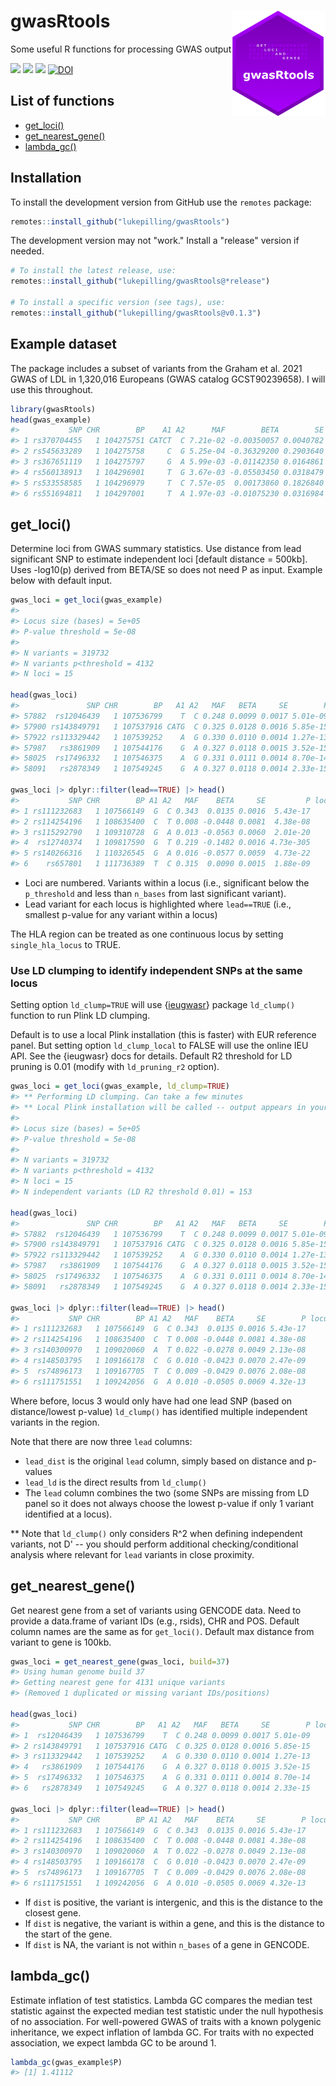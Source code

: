 
# gwasRtools <a href="https://lcpilling.github.io/gwasRtools/"><img src="man/figures/gwasRtools.png" align="right" width="150" /></a>

Some useful R functions for processing GWAS output

<!-- badges: start -->
[![](https://img.shields.io/badge/version-0.1.6.9000-informational.svg)](https://github.com/lcpilling/gwasRtools)
[![](https://img.shields.io/github/last-commit/lcpilling/gwasRtools.svg)](https://github.com/lcpilling/gwasRtools/commits/master)
[![](https://img.shields.io/badge/lifecycle-experimental-orange)](https://www.tidyverse.org/lifecycle/#experimental)
[![DOI](https://zenodo.org/badge/655790727.svg)](https://zenodo.org/badge/latestdoi/655790727)
<!-- badges: end -->

## List of functions
  - [get_loci()](#get_loci)
  - [get_nearest_gene()](#get_nearest_gene)
  - [lambda_gc()](#lambda_gc)


## Installation
To install the development version from GitHub use the `remotes` package:

```r
remotes::install_github("lukepilling/gwasRtools")
```

The development version may not "work." Install a "release" version if needed. 

```r
# To install the latest release, use:
remotes::install_github("lukepilling/gwasRtools@*release")

# To install a specific version (see tags), use:
remotes::install_github("lukepilling/gwasRtools@v0.1.3")
```


## Example dataset
The package includes a subset of variants from the Graham et al. 2021 GWAS of LDL in 1,320,016 Europeans (GWAS catalog GCST90239658). I will use this throughout.


```r
library(gwasRtools)
head(gwas_example)
#>           SNP CHR        BP    A1 A2      MAF        BETA        SE     P
#> 1 rs370704455   1 104275751 CATCT  C 7.21e-02 -0.00350057 0.0040782 0.391
#> 2 rs545633289   1 104275758     C  G 5.25e-04 -0.36329200 0.2903640 0.211
#> 3 rs367651119   1 104275797     G  A 5.99e-03 -0.01142350 0.0164861 0.488
#> 4 rs560138913   1 104296901     T  G 3.67e-03 -0.05503450 0.0318479 0.084
#> 5 rs533558585   1 104296979     T  C 7.57e-05  0.00173860 0.1826840 0.992
#> 6 rs551694811   1 104297001     T  A 1.97e-03 -0.01075230 0.0316984 0.734
```


## get_loci()
Determine loci from GWAS summary statistics. Use distance from lead significant SNP to estimate independent loci [default distance = 500kb]. Uses -log10(p) derived from BETA/SE so does not need P as input. Example below with default input.

```r
gwas_loci = get_loci(gwas_example)
#> 
#> Locus size (bases) = 5e+05
#> P-value threshold = 5e-08
#> 
#> N variants = 319732
#> N variants p<threshold = 4132
#> N loci = 15

head(gwas_loci)
#>               SNP CHR        BP   A1 A2   MAF   BETA     SE        P locus  lead
#> 57882  rs12046439   1 107536799    T  C 0.248 0.0099 0.0017 5.01e-09     1 FALSE
#> 57900 rs143849791   1 107537916 CATG  C 0.325 0.0128 0.0016 5.85e-15     1 FALSE
#> 57922 rs113329442   1 107539252    A  G 0.330 0.0110 0.0014 1.27e-13     1 FALSE
#> 57987   rs3861909   1 107544176    G  A 0.327 0.0118 0.0015 3.52e-15     1 FALSE
#> 58025  rs17496332   1 107546375    A  G 0.331 0.0111 0.0014 8.70e-14     1 FALSE
#> 58091   rs2878349   1 107549245    G  A 0.327 0.0118 0.0014 2.33e-15     1 FALSE

gwas_loci |> dplyr::filter(lead==TRUE) |> head()
#>           SNP CHR        BP A1 A2   MAF    BETA     SE         P locus lead
#> 1 rs111232683   1 107566149  G  C 0.343  0.0135 0.0016  5.43e-17     1 TRUE
#> 2 rs114254196   1 108635400  C  T 0.008 -0.0448 0.0081  4.38e-08     2 TRUE
#> 3 rs115292790   1 109310728  G  A 0.013 -0.0563 0.0060  2.01e-20     3 TRUE
#> 4  rs12740374   1 109817590  G  T 0.219 -0.1482 0.0016 4.73e-305     4 TRUE
#> 5 rs140266316   1 110326545  G  A 0.016 -0.0577 0.0059  4.73e-22     5 TRUE
#> 6    rs657801   1 111736389  T  C 0.315  0.0090 0.0015  1.88e-09     6 TRUE
```

 - Loci are numbered. Variants within a locus (i.e., significant below the `p_threshold` and less than `n_bases` from last significant variant).
 - Lead variant for each locus is highlighted where `lead==TRUE` (i.e., smallest p-value for any variant within a locus)

The HLA region can be treated as one continuous locus by setting `single_hla_locus` to TRUE. 

### Use LD clumping to identify independent SNPs at the same locus 

Setting option `ld_clump=TRUE` will use {[ieugwasr](https://github.com/MRCIEU/ieugwasr)} package `ld_clump()` function to run Plink LD clumping. 

Default is to use a local Plink installation (this is faster) with EUR reference panel. But setting option `ld_clump_local` to FALSE will use the online IEU API. See the {ieugwasr} docs for details. Default R2 threshold for LD pruning is 0.01 (modify with `ld_pruning_r2` option). 


```r
gwas_loci = get_loci(gwas_example, ld_clump=TRUE)
#> ** Performing LD clumping. Can take a few minutes
#> ** Local Plink installation will be called -- output appears in your R terminal
#> 
#> Locus size (bases) = 5e+05
#> P-value threshold = 5e-08
#> 
#> N variants = 319732
#> N variants p<threshold = 4132
#> N loci = 15
#> N independent variants (LD R2 threshold 0.01) = 153

head(gwas_loci)
#>               SNP CHR        BP   A1 A2   MAF   BETA     SE        P locus  lead lead_dist lead_ld
#> 57882  rs12046439   1 107536799    T  C 0.248 0.0099 0.0017 5.01e-09     1 FALSE     FALSE   FALSE
#> 57900 rs143849791   1 107537916 CATG  C 0.325 0.0128 0.0016 5.85e-15     1 FALSE     FALSE   FALSE
#> 57922 rs113329442   1 107539252    A  G 0.330 0.0110 0.0014 1.27e-13     1 FALSE     FALSE   FALSE
#> 57987   rs3861909   1 107544176    G  A 0.327 0.0118 0.0015 3.52e-15     1 FALSE     FALSE   FALSE
#> 58025  rs17496332   1 107546375    A  G 0.331 0.0111 0.0014 8.70e-14     1 FALSE     FALSE   FALSE
#> 58091   rs2878349   1 107549245    G  A 0.327 0.0118 0.0014 2.33e-15     1 FALSE     FALSE   FALSE

gwas_loci |> dplyr::filter(lead==TRUE) |> head()
#>           SNP CHR        BP A1 A2   MAF    BETA     SE        P locus lead lead_dist lead_ld
#> 1 rs111232683   1 107566149  G  C 0.343  0.0135 0.0016 5.43e-17     1 TRUE      TRUE    TRUE
#> 2 rs114254196   1 108635400  C  T 0.008 -0.0448 0.0081 4.38e-08     2 TRUE      TRUE    TRUE
#> 3 rs140300970   1 109020060  A  T 0.022 -0.0278 0.0049 2.13e-08     3 TRUE     FALSE    TRUE
#> 4 rs148503795   1 109166178  C  G 0.010 -0.0423 0.0070 2.47e-09     3 TRUE     FALSE    TRUE
#> 5  rs74896173   1 109167705  T  C 0.009 -0.0429 0.0076 2.08e-08     3 TRUE     FALSE    TRUE
#> 6 rs111751551   1 109242056  G  A 0.010 -0.0505 0.0069 4.32e-13     3 TRUE     FALSE    TRUE
```


Where before, locus 3 would only have had one lead SNP (based on distance/lowest p-value) `ld_clump()` has identified multiple independent variants in the region.

Note that there are now three `lead` columns:
 - `lead_dist` is the original `lead` column, simply based on distance and p-values
 - `lead_ld` is the direct results from `ld_clump()`
 - The `lead` column combines the two (some SNPs are missing from LD panel so it does not always choose the lowest p-value if only 1 variant identified at a locus).

** Note that `ld_clump()` only considers R^2 when defining independent variants, not D' -- you should perform additional checking/conditional analysis where relevant for `lead` variants in close proximity.


## get_nearest_gene()
Get nearest gene from a set of variants using GENCODE data. Need to provide a data.frame of variant IDs (e.g., rsids), CHR and POS. Default column names are the same as for `get_loci()`. Default max distance from variant to gene is 100kb.


```r
gwas_loci = get_nearest_gene(gwas_loci, build=37)
#> Using human genome build 37
#> Getting nearest gene for 4131 unique variants
#> (Removed 1 duplicated or missing variant IDs/positions)

head(gwas_loci)
#>           SNP CHR        BP   A1 A2   MAF   BETA     SE        P locus  lead  gene  dist
#> 1  rs12046439   1 107536799    T  C 0.248 0.0099 0.0017 5.01e-09     1 FALSE PRMT6 62468
#> 2 rs143849791   1 107537916 CATG  C 0.325 0.0128 0.0016 5.85e-15     1 FALSE PRMT6 61351
#> 3 rs113329442   1 107539252    A  G 0.330 0.0110 0.0014 1.27e-13     1 FALSE PRMT6 60015
#> 4   rs3861909   1 107544176    G  A 0.327 0.0118 0.0015 3.52e-15     1 FALSE PRMT6 55091
#> 5  rs17496332   1 107546375    A  G 0.331 0.0111 0.0014 8.70e-14     1 FALSE PRMT6 52892
#> 6   rs2878349   1 107549245    G  A 0.327 0.0118 0.0014 2.33e-15     1 FALSE PRMT6 50022

gwas_loci |> dplyr::filter(lead==TRUE) |> head()
#>           SNP CHR        BP A1 A2   MAF    BETA     SE        P locus lead     gene   dist
#> 1 rs111232683   1 107566149  G  C 0.343  0.0135 0.0016 5.43e-17     1 TRUE    PRMT6  33118
#> 2 rs114254196   1 108635400  C  T 0.008 -0.0448 0.0081 4.38e-08     2 TRUE SLC25A24  41258
#> 3 rs140300970   1 109020060  A  T 0.022 -0.0278 0.0049 2.13e-08     3 TRUE    NBPF6   6436
#> 4 rs148503795   1 109166178  C  G 0.010 -0.0423 0.0070 2.47e-09     3 TRUE  FAM102B -63467
#> 5  rs74896173   1 109167705  T  C 0.009 -0.0429 0.0076 2.08e-08     3 TRUE  FAM102B -64994
#> 6 rs111751551   1 109242056  G  A 0.010 -0.0505 0.0069 4.32e-13     3 TRUE  PRPF38B  -7111
```
 - If `dist` is positive, the variant is intergenic, and this is the distance to the closest gene.
 - If `dist` is negative, the variant is within a gene, and this is the distance to the start of the gene.
 - If `dist` is NA, the variant is not within `n_bases` of a gene in GENCODE.



## lambda_gc()
Estimate inflation of test statistics. Lambda GC compares the median test statistic against the expected median test statistic under the null hypothesis of no association. For well-powered GWAS of traits with a known polygenic inheritance, we expect inflation of lambda GC. For traits with no expected association, we expect lambda GC to be around 1.


```r
lambda_gc(gwas_example$P)
#> [1] 1.41112
```
